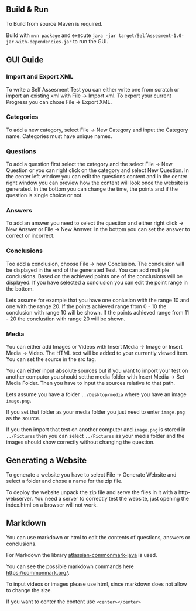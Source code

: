 ## Build & Run

To Build from source Maven is required.

Build with `mvn package` and execute `java -jar target/SelfAssesment-1.0-jar-with-dependencies.jar` 
to run the GUI.

## GUI Guide

### Import and Export XML
To write a Self Assesment Test you can either write one from scratch or import 
an existing xml with File -> Import xml.
To export your current Progress you can chose File -> Export XML.

### Categories
To add a new category, select File -> New Category and input the Category name.
Categories must have unique names.

### Questions
To add a question first select the category and the select File -> New Question or 
you can right click on the category and select New Question.
In the center left window you can edit the questions content and in the center right window you
can preview how the content will look once the website is generated.
In the bottom you can change the time, the points and if the question is single choice or not.

### Answers
To add an answer you need to select the question and either right click -> New Answer or File -> New Answer.
In the bottom you can set the answer to correct or incorrect.

### Conclusions
Too add a conclusion, choose File -> new Conclusion.
The conclusion will be displayed in the end of the generated Test. 
You can add multiple conclusions.
Based on the achieved points one of the conclusions will be displayed.
If you have selected a conclusion you can edit the point range in the bottom.

Lets assume for example that you have one conlusion with the range 10 and one with the range 20.
If the points achieved range from 0 - 10 the conclusion with range 10 will be shown.
If the points achieved range from 11 - 20 the conclustion with range 20 will be shown.

### Media
You can either add Images or Videos with Insert Media -> Image or Insert Media -> Video.
The HTML text will be added to your currently viewed item.
You can set the source in the src tag.

You can either input absolute sources but if you want to import your test on another 
computer you should setthe media folder with Insert Media -> Set Media Folder.
Then you have to input the sources relative to that path.

Lets assume you have a folder `../Desktop/media` where you have an image `image.png`.

If you set that folder as your media folder you just need to enter `image.png` as the source.

If you then import that test on another computer and `image.png` is stored in `../Pictures`
then you can select `../Pictures` as your media folder and the images should show correctly 
without changing the question.

## Generating a Website

To generate a website you have to select File -> Generate Website and select a folder
and chose a name for the zip file.

To deploy the website unpack the zip file and serve the files in it with a http-webserver.
You need a server to correctly test the website, just opening the index.html on a browser
will not work.

## Markdown
You can use markdown or html to edit the contents of questions, answers or conclusions.

For Markdown the library [atlassian-commonmark-java](https://github.com/atlassian/commonmark-java) is used.

You can see the possible markdown commands here https://commonmark.org/.

To input videos or images please use html, since markdown does not allow to change the size.

If you want to center the content use `<center></center>`


